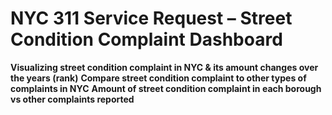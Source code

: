 # NYC 311 Service Request – Street Condition Complaint Dashboard

**Visualizing street condition complaint in NYC & its amount changes over the years (rank)**
**Compare street condition complaint to other types of complaints in NYC**
**Amount of street condition complaint in each borough vs other complaints reported**
